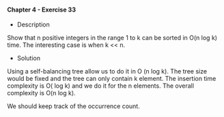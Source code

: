 #### Chapter 4 - Exercise 33

* Description

Show that n positive integers in the range 1 to k can be sorted in O(n log k)
time. The interesting case is when k << n.

* Solution

Using a self-balancing tree allow us to do it in O (n log k). 
The tree size would be fixed and the tree can only contain k element. 
The insertion time complexity is O( log k) and we do it for the n elements. 
The overall complexity is O(n log k). 

We should keep track of the occurrence count.


